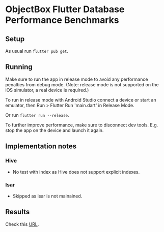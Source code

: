 # ObjectBox Flutter Database Performance Benchmarks

## Setup

As usual run `flutter pub get`.

## Running

Make sure to run the app in release mode to avoid any performance penalties from
debug mode. (Note: release mode is not supported on the iOS simulator, a real
device is required.)

To run in release mode with Android Studio connect a device or start an
emulator, then Run > Flutter Run 'main.dart' in Release Mode.

Or run `flutter run --release`.

To further improve performance, make sure to disconnect dev tools. E.g. stop the
app on the device and launch it again.

## Implementation notes

### Hive

- No test with index as Hive does not support explicit indexes.

### Isar

- Skipped as Isar is not mainained.

## Results

Check this
[URL](https://docs.google.com/spreadsheets/d/1LjhgZ-CgvmzinKK5YrA8G3gLBl54D9RtegrHIKQNtSU/edit?usp=sharing).
